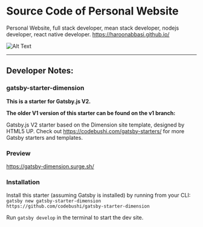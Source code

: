 # Source Code of Personal Website

Personal Website, full stack developer, mean stack developer, nodejs developer, react native developer. https://haroonabbasi.github.io/

![Alt Text](https://media.giphy.com/media/yxrFnwUIwAc0rKBj8y/giphy.gif)

-----------------------
## Developer Notes:

### gatsby-starter-dimension

**This is a starter for Gatsby.js V2.**

**The older V1 version of this starter can be found on the v1 branch:**

Gatsby.js V2 starter based on the Dimension site template, designed by HTML5 UP. Check out https://codebushi.com/gatsby-starters/ for more Gatsby starters and templates.

### Preview

https://gatsby-dimension.surge.sh/

### Installation

Install this starter (assuming Gatsby is installed) by running from your CLI:
<br/>
`gatsby new gatsby-starter-dimension https://github.com/codebushi/gatsby-starter-dimension`

Run `gatsby develop` in the terminal to start the dev site.